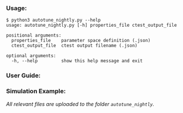### Usage:
```
$ python3 autotune_nightly.py --help
usage: autotune_nightly.py [-h] properties_file ctest_output_file

positional arguments:
  properties_file    parameter space definition (.json)
  ctest_output_file  ctest output filename (.json)

optional arguments:
  -h, --help         show this help message and exit
```

### User Guide: 
### Simulation Example:

*All relevant files are uploaded to the folder `autotune_nightly`.*
